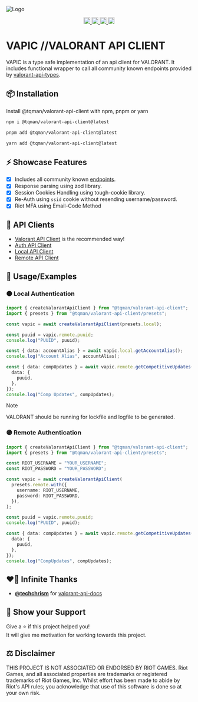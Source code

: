 ![Logo](https://raw.github.com/tanishqmanuja/valorant-api-client/main/assets/vapic-banner.png?maxAge=2592000)

<p align="center">
  <a href="https://github.com/tanishqmanuja/valorant-api-client">
      <img src="https://img.shields.io/github/actions/workflow/status/tanishqmanuja/valorant-api-client/ci.yaml?style=flat&logo=github&label=CI" alt="CI Status" height="18">
  </a>
  <a href="https://www.npmjs.com/package/@tqman/valorant-api-client">
    <img src="https://img.shields.io/npm/dm/@tqman/valorant-api-client.svg?style=flat&label=Downloads" alt="downloads" height="18">
  </a>
  <a href="https://www.npmjs.com/package/@tqman/valorant-api-client">
    <img src="https://img.shields.io/npm/v/@tqman/valorant-api-client.svg?style=flat&label=NPM" alt="npm version" height="18">
  </a>
  <a href="https://github.com/tanishqmanuja/valorant-api-client">
    <img src="https://img.shields.io/npm/l/@tqman/valorant-api-client.svg?style=flat&label=License" alt="MIT license" height="18">
  </a>
</p>

# VAPIC //VALORANT API CLIENT

VAPIC is a type safe implementation of an api client for VALORANT. It includes functional wrapper to call all community known endpoints provided by [valorant-api-types](https://www.npmjs.com/package/valorant-api-types).

## 📦 Installation

Install @tqman/valorant-api-client with npm, pnpm or yarn

```sh
npm i @tqman/valorant-api-client@latest
```

```sh
pnpm add @tqman/valorant-api-client@latest
```

```sh
yarn add @tqman/valorant-api-client@latest
```

## ⚡ Showcase Features

- [x] Includes all community known [endpoints](https://valapidocs.techchrism.me/).
- [x] Response parsing using zod library.
- [x] Session Cookies Handling using tough-cookie library.
- [x] Re-Auth using `ssid` cookie without resending username/password.
- [x] Riot MFA using Email-Code Method

## 🚀 API Clients

- [Valorant API Client](../docs/valorant-api-client.md) is the recommended way!
- [Auth API Client](../docs/auth-api-client.md)
- [Local API Client](../docs/local-api-client.md)
- [Remote API Client](../docs/remote-api-client.md)

## 📃 Usage/Examples

### 🟠 Local Authentication

```typescript
import { createValorantApiClient } from "@tqman/valorant-api-client";
import { presets } from "@tqman/valorant-api-client/presets";

const vapic = await createValorantApiClient(presets.local);

const puuid = vapic.remote.puuid;
console.log("PUUID", puuid);

const { data: accountAlias } = await vapic.local.getAccountAlias();
console.log("Account Alias", accountAlias);

const { data: compUpdates } = await vapic.remote.getCompetitiveUpdates({
  data: {
    puuid,
  },
});
console.log("Comp Updates", compUpdates);
```

> [!NOTE]
> VALORANT should be running for lockfile and logfile to be generated.

### 🟣 Remote Authentication

```typescript
import { createValorantApiClient } from "@tqman/valorant-api-client";
import { presets } from "@tqman/valorant-api-client/presets";

const RIOT_USERNAME = "YOUR_USERNAME";
const RIOT_PASSWORD = "YOUR_PASSWORD";

const vapic = await createValorantApiClient(
  presets.remote.with({
    username: RIOT_USERNAME,
    password: RIOT_PASSWORD,
  }),
);

const puuid = vapic.remote.puuid;
console.log("PUUID", puuid);

const { data: compUpdates } = await vapic.remote.getCompetitiveUpdates({
  data: {
    puuid,
  },
});
console.log("CompUpdates", compUpdates);
```

## ❤️‍🔥 Infinite Thanks

- [**@techchrism**](https://github.com/techchrism) for [valorant-api-docs](https://github.com/techchrism/valorant-api-docs)

## 🌿 Show your Support

Give a ⭐️ if this project helped you! \
It will give me motivation for working towards this project.

## ⚖️ Disclaimer

THIS PROJECT IS NOT ASSOCIATED OR ENDORSED BY RIOT GAMES. Riot Games, and all associated properties are trademarks or registered trademarks of Riot Games, Inc. Whilst effort has been made to abide by Riot's API rules; you acknowledge that use of this software is done so at your own risk.
